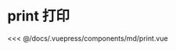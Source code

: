 # print 打印

<demo-block 
title="示例"
description="els-count-up是一个无依赖的轻量级 vue 组件，可以自己覆盖 easingFn。可以设置 startVal 和 endVal ，它会自动判断加计数或减计数。它支持vue-ssr。它是从 countUp.js 中学习的；">
  <md-print  :endVal="520520520" ></md-print>
  <highlight-code slot="highlight" lang="vue">
<<< @/docs/.vuepress/components/md/print.vue
  </highlight-code>
</demo-block>




<start />